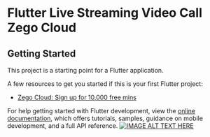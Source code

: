 # Flutter Live Streaming Video Call Zego Cloud

## Getting Started

This project is a starting point for a Flutter application.

A few resources to get you started if this is your first Flutter project:

- [Zego Cloud: Sign up for 10,000 free mins](https://bit.ly/3DI2ThG)


For help getting started with Flutter development, view the
[online documentation](https://docs.flutter.dev/), which offers tutorials,
samples, guidance on mobile development, and a full API reference.
[![IMAGE ALT TEXT HERE](https://img.youtube.com/vi/YjXLsc1fdfA)](https://www.youtube.com/watch?v=YjXLsc1fdfA)
